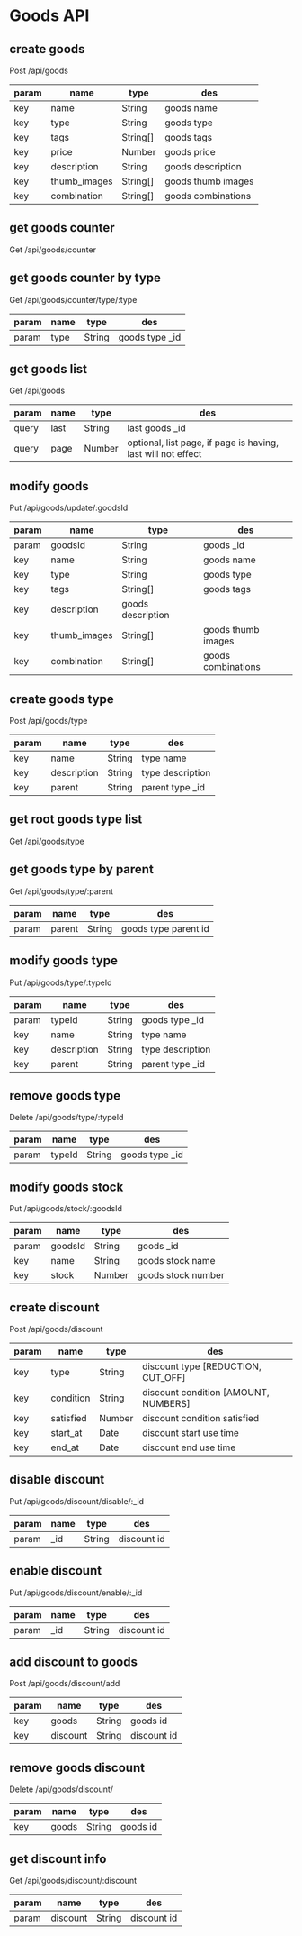 # Goods API
## create goods
Post /api/goods

param|name|type|des
-----|----|----|---
key|name|String|goods name
key|type|String|goods type
key|tags|String[]|goods tags
key|price|Number|goods price
key|description|String|goods description
key|thumb_images|String[]|goods thumb images
key|combination|String[]|goods combinations

## get goods counter
Get /api/goods/counter


## get goods counter by type
Get /api/goods/counter/type/:type

param|name|type|des
-----|----|----|---
param|type|String|goods type _id

## get goods list
Get /api/goods

param|name|type|des
-----|----|----|---
query|last|String|last goods _id
query|page|Number|optional, list page, if page is having, last will not effect

## modify goods
Put /api/goods/update/:goodsId

param|name|type|des
-----|----|----|---
param|goodsId|String|goods _id
key|name|String|goods name
key|type|String|goods type
key|tags|String[]|goods tags
key|description|goods description
key|thumb_images|String[]|goods thumb images
key|combination|String[]|goods combinations

## create goods type
Post /api/goods/type

param|name|type|des
-----|----|----|---
key|name|String|type name
key|description|String|type description
key|parent|String|parent type _id

## get root goods type list
Get /api/goods/type


## get goods type by parent
Get /api/goods/type/:parent

param|name|type|des
-----|----|----|---
param|parent|String|goods type parent id

## modify goods type
Put /api/goods/type/:typeId

param|name|type|des
-----|----|----|---
param|typeId|String|goods type _id
key|name|String|type name
key|description|String|type description
key|parent|String|parent type _id

## remove goods type
Delete /api/goods/type/:typeId

param|name|type|des
-----|----|----|---
param|typeId|String|goods type _id

## modify goods stock
Put /api/goods/stock/:goodsId

param|name|type|des
-----|----|----|---
param|goodsId|String|goods _id
key|name|String|goods stock name
key|stock|Number|goods stock number

## create discount
Post /api/goods/discount

param|name|type|des
-----|----|----|---
key|type|String|discount type [REDUCTION, CUT_OFF]
key|condition|String|discount condition [AMOUNT, NUMBERS]
key|satisfied|Number|discount condition satisfied
key|start_at|Date|discount start use time
key|end_at|Date|discount end use time

## disable discount
Put /api/goods/discount/disable/:_id

param|name|type|des
-----|----|----|---
param|_id|String|discount id

## enable discount
Put /api/goods/discount/enable/:_id

param|name|type|des
-----|----|----|---
param|_id|String|discount id

## add discount to goods
Post /api/goods/discount/add

param|name|type|des
-----|----|----|---
key|goods|String|goods id
key|discount|String|discount id

## remove goods discount
Delete /api/goods/discount/

param|name|type|des
-----|----|----|---
key|goods|String|goods id

## get discount info
Get /api/goods/discount/:discount

param|name|type|des
-----|----|----|---
param|discount|String|discount id

